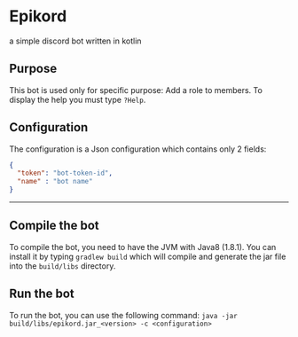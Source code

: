 # Epikord
a simple discord bot written in kotlin

## Purpose
This bot is used only for specific purpose: Add a role to members. To display the help you must type `?Help`. 

## Configuration
The configuration is a Json configuration which contains only 2 fields:

```json
{
  "token": "bot-token-id",
  "name" : "bot name"
}
```
----

## Compile the bot
To compile the bot, you need to have the JVM with Java8 (1.8.1). You can install it by typing `gradlew build` which will compile and generate the jar file into the `build/libs` directory.

## Run the bot
To run the bot, you can use the following command: `java -jar build/libs/epikord.jar_<version> -c <configuration>`
